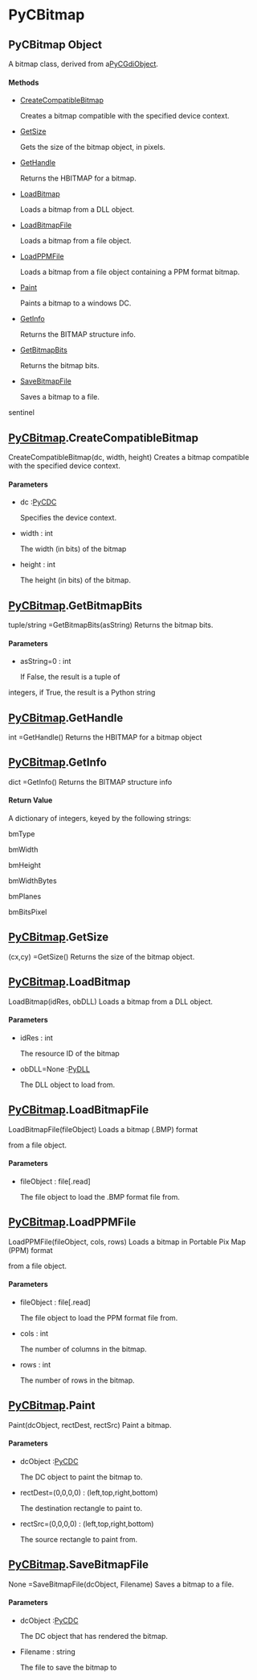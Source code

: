 # PyCBitmap

## PyCBitmap Object



A bitmap class, derived from a[PyCGdiObject](#pycgdiobject)\.

#### Methods


  - [CreateCompatibleBitmap](PyCBitmap.md#pycbitmapcreatecompatiblebitmap)

    Creates a bitmap compatible with the specified device context\.&nbsp;

  - [GetSize](PyCBitmap.md#pycbitmapgetsize)

    Gets the size of the bitmap object, in pixels\.&nbsp;

  - [GetHandle](PyCBitmap.md#pycbitmapgethandle)

    Returns the HBITMAP for a bitmap\.&nbsp;

  - [LoadBitmap](PyCBitmap.md#pycbitmaploadbitmap)

    Loads a bitmap from a DLL object\.&nbsp;

  - [LoadBitmapFile](PyCBitmap.md#pycbitmaploadbitmapfile)

    Loads a bitmap from a file object\.&nbsp;

  - [LoadPPMFile](PyCBitmap.md#pycbitmaploadppmfile)

    Loads a bitmap from a file object containing a PPM format bitmap\.&nbsp;

  - [Paint](PyCBitmap.md#pycbitmappaint)

    Paints a bitmap to a windows DC\.&nbsp;

  - [GetInfo](PyCBitmap.md#pycbitmapgetinfo)

    Returns the BITMAP structure info\.&nbsp;

  - [GetBitmapBits](PyCBitmap.md#pycbitmapgetbitmapbits)

    Returns the bitmap bits\.&nbsp;

  - [SaveBitmapFile](PyCBitmap.md#pycbitmapsavebitmapfile)

    Saves a bitmap to a file\. 

sentinel&nbsp;

## [PyCBitmap](#pycbitmap)\.CreateCompatibleBitmap

CreateCompatibleBitmap\(dc, width, height\)
Creates a bitmap compatible with the specified device context\.

#### Parameters


  - dc :[PyCDC](#pycdc)

    Specifies the device context\.

  - width : int

    The width \(in bits\) of the bitmap

  - height : int

    The height \(in bits\) of the bitmap\.

## [PyCBitmap](#pycbitmap)\.GetBitmapBits



tuple/string =GetBitmapBits\(asString\)
Returns the bitmap bits\.

#### Parameters


  - asString=0 : int

    If False, the result is a tuple of 

integers, if True, the result is a Python string

## [PyCBitmap](#pycbitmap)\.GetHandle



int =GetHandle\(\)
Returns the HBITMAP for a bitmap object

## [PyCBitmap](#pycbitmap)\.GetInfo



dict =GetInfo\(\)
Returns the BITMAP structure info

#### Return Value
A dictionary of integers, keyed by the following strings:
 

bmType
 

bmWidth
 

bmHeight
 

bmWidthBytes
 

bmPlanes
 

bmBitsPixel


## [PyCBitmap](#pycbitmap)\.GetSize



\(cx,cy\) =GetSize\(\)
Returns the size of the bitmap object\.

## [PyCBitmap](#pycbitmap)\.LoadBitmap

LoadBitmap\(idRes, obDLL\)
Loads a bitmap from a DLL object\.

#### Parameters


  - idRes : int

    The resource ID of the bitmap

  - obDLL=None :[PyDLL](#pydll)

    The DLL object to load from\.

## [PyCBitmap](#pycbitmap)\.LoadBitmapFile

LoadBitmapFile\(fileObject\)
Loads a bitmap \(\.BMP\) format 

from a file object\.

#### Parameters


  - fileObject : file\[\.read\]

    The file object to load the \.BMP format file from\.

## [PyCBitmap](#pycbitmap)\.LoadPPMFile

LoadPPMFile\(fileObject, cols, rows\)
Loads a bitmap in Portable Pix Map \(PPM\) format 

from a file object\.

#### Parameters


  - fileObject : file\[\.read\]

    The file object to load the PPM format file from\.

  - cols : int

    The number of columns in the bitmap\.

  - rows : int

    The number of rows in the bitmap\.

## [PyCBitmap](#pycbitmap)\.Paint

Paint\(dcObject, rectDest, rectSrc\)
Paint a bitmap\.

#### Parameters


  - dcObject :[PyCDC](#pycdc)

    The DC object to paint the bitmap to\.

  - rectDest=\(0,0,0,0\) : \(left,top,right,bottom\)

    The destination rectangle to paint to\.

  - rectSrc=\(0,0,0,0\) : \(left,top,right,bottom\)

    The source rectangle to paint from\.

## [PyCBitmap](#pycbitmap)\.SaveBitmapFile



None =SaveBitmapFile\(dcObject, Filename\)
Saves a bitmap to a file\.

#### Parameters


  - dcObject :[PyCDC](#pycdc)

    The DC object that has rendered the bitmap\.

  - Filename : string

    The file to save the bitmap to